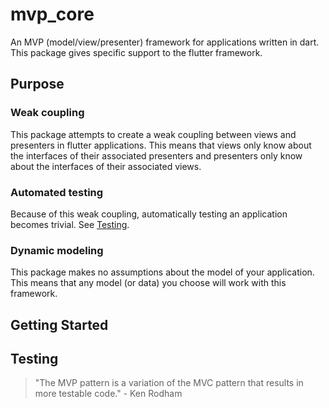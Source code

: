 # mvp_core

An MVP (model/view/presenter) framework for applications 
written in dart. This package gives specific support to
the flutter framework.

## Purpose

### Weak coupling

This package attempts to create a weak coupling between
views and presenters in flutter applications. This means 
that views only know about the interfaces of their
associated presenters and presenters only know about the 
interfaces of their associated views.

### Automated testing

Because of this weak coupling, automatically testing an 
application becomes trivial. See [Testing](#Testing).

### Dynamic modeling

This package makes no assumptions about the model of your
application. This means that any model (or data) you choose
will work with this framework.

## Getting Started

## Testing 

> "The MVP pattern is a variation of the MVC pattern that 
> results in more testable code." - Ken Rodham
